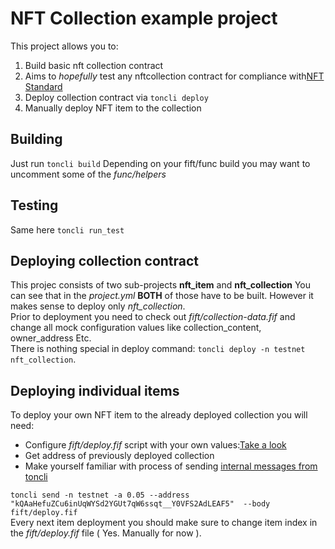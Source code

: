 # NFT Collection example project

This project allows you to:

1.  Build basic nft collection contract
2.  Aims to *hopefully* test any nftcollection contract for compliance with[NFT Standard](https://github.com/ton-blockchain/TIPs/issues/62)
3.  Deploy collection contract via `toncli deploy`
4.  Manually deploy NFT item to the collection

## Building

  Just run `toncli build`
  Depending on your fift/func build you may want
  to uncomment some of the *func/helpers*

## Testing

  Same here `toncli run_test`  
  
## Deploying collection contract

  This projec consists of two sub-projects **nft_item** and **nft_collection**
  You can see that in the *project.yml*
  **BOTH** of those have to be built.
  However it makes sense to deploy only *nft_collection*.  
  Prior to deployment you need to check out *fift/collection-data.fif*
  and change all mock configuration values like collection_content,
  owner_address Etc.  
  There is nothing special in deploy command:
  `toncli deploy -n testnet nft_collection`.  
  
## Deploying individual items

  To deploy your own NFT item to the already deployed collection
  you will need:  
  
-   Configure *fift/deploy.fif* script with your own values:[Take a look](https://github.com/ton-blockchain/TIPs/issues/64)  
-   Get address of previously deployed collection  
-   Make yourself familiar with process of sending [internal messages from toncli](https://github.com/disintar/toncli/blob/master/docs/advanced/send_fift_internal.md)  

`toncli send -n testnet -a 0.05 --address "kQAaHefuZCu6inUqWYSd2YGUt7qW6ssqt__Y0VFS2AdLEAF5"  --body fift/deploy.fif`  
Every next item deployment you should make sure to
change item index in the *fift/deploy.fif* file ( Yes. Manually for now ).
